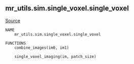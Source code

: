 
## mr_utils.sim.single_voxel.single_voxel

[Source](../master/mr_utils/sim/single_voxel/single_voxel.py)

```
NAME
    mr_utils.sim.single_voxel.single_voxel

FUNCTIONS
    combine_images(im0, im1)
    
    single_voxel_imaging(im, patch_size)


```


